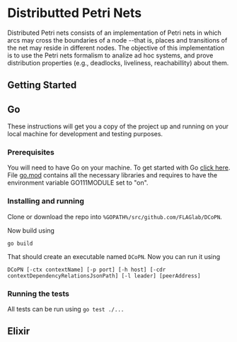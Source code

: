 # Distributted Petri Nets

Distributed Petri nets consists of an implementation of Petri nets in which arcs may cross the boundaries of a node --that is, places and transitions of the net may reside in different nodes.
The objective of this implementation is to use the Petri nets formalism to analize ad hoc systems, and prove distribution properties (e.g., deadlocks, liveliness, reachabillity) about them.


## Getting Started

## Go

These instructions will get you a copy of the project up and running on your local machine for development and testing purposes.

### Prerequisites

You will need to have Go on your machine. To get started with Go [click here](https://golang.org/doc/install). File [go.mod](https://github.com/FLAGlab/DCoPN/blob/master/go.mod) contains all the necessary libraries and requires to have the environment variable GO111MODULE set to "on".

### Installing and running

Clone or download the repo into `%GOPATH%/src/github.com/FLAGlab/DCoPN`.

Now build using

```
go build
```
That should create an executable named `DCoPN`. Now you can run it using
```
DCoPN [-ctx contextName] [-p port] [-h host] [-cdr contextDependencyRelationsJsonPath] [-l leader] [peerAddress]
```
<!-- TODO: Describe what each parameter is and how the contextDependencyRelationsJson works -->

### Running the tests

All tests can be run using `go test ./...`


## Elixir
